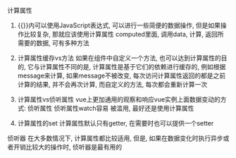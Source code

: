 计算属性

1. {{}}内可以使用JavaScript表达式, 可以进行一些简便的数据操作, 但是如果操作比较复杂, 那就应该使用计算属性
 computed里面, 调用data, 计算, 返回所需要的数据, 可有多种方法

2. 计算属性缓存vs方法
如果在组件中自定义一个方法, 也可以达到计算属性的目的, 它与计算属性不同的是, 计算属性是基于它们的依赖进行缓存的, 例如根据message来计算, 如果message不被改变, 每次访问计算属性返回的都是之前计算的结果, 并不会再次计算, 而自定义的方法, 每次都会重新计算一次

3. 计算属性vs侦听属性
vue上更加通用的观察和响应vue实例上面数据变动的方式: 侦听属性
侦听属性watch容易 被滥用, 最好还是使用计算属性

4. 计算属性的set
计算属性默认只有getter, 在需要时也可以提供一个setter

侦听器
在大多数情况下, 计算属性都比较适用, 但是, 如果在数据变化时执行异步或者开销比较大的操作时, 侦听器是最有用的
